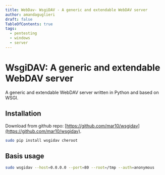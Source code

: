 ```yaml
---
title: WebDav- WsgiDAV - A generic and extendable WebDAV server 
author: amandaguglieri
draft: false
TableOfContents: true
tags:
  - pentesting
  - windows
  - server
---
```


# WsgiDAV: A generic and extendable WebDAV server 

A generic and extendable WebDAV server written in Python and based on WSGI.

## Installation

Download from github repo: [https://github.com/mar10/wsgidav](https://github.com/mar10/wsgidav).


```bash
sudo pip install wsgidav cheroot
```

## Basis usage

```bash
sudo wsgidav --host=0.0.0.0 --port=80 --root=/tmp --auth=anonymous 
```
